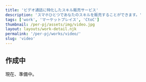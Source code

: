 ```yaml
---
title: 'ビデオ通話に特化したスキル販売サービス'
description: 'スマホひとつであなたのスキルを販売することができます。'
tags: ['work', 'マーケットプレイス', 'CtoC']
thumbnail: /per-pj/assets/img/video.jpg
layout: layouts/work-detail.njk
permalink: '/per-pj/works/video/'
slug: 'video'
---
```


## 作成中

現在、準備中。
